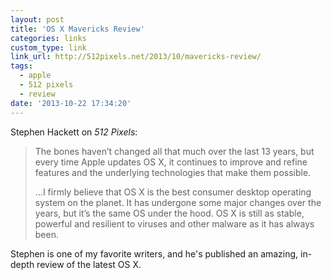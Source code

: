 ```yaml
---
layout: post
title: 'OS X Mavericks Review'
categories: links
custom_type: link
link_url: http://512pixels.net/2013/10/mavericks-review/
tags:
  - apple
  - 512 pixels
  - review
date: '2013-10-22 17:34:20'
---
```

Stephen Hackett on *512 Pixels*:

>The bones haven’t changed all that much over the last 13 years, but every time Apple updates OS X, it continues to improve and refine features and the underlying technologies that make them possible.
>
>…I firmly believe that OS X is the best consumer desktop operating system on the planet. It has undergone some major changes over the years, but it’s the same OS under the hood. OS X is still as stable, powerful and resilient to viruses and other malware as it has always been.

Stephen is one of my favorite writers, and he's published an amazing, in-depth review of the latest OS X.
